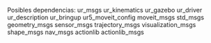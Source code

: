 Posibles dependencias:
ur_msgs
ur_kinematics
ur_gazebo
ur_driver
ur_description
ur_bringup
ur5_moveit_config
moveit_msgs
std_msgs
geometry_msgs
sensor_msgs
trajectory_msgs
visualization_msgs
shape_msgs
nav_msgs
actionlib
actionlib_msgs
